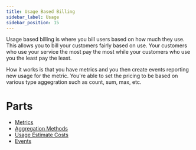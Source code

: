 ```yaml
---
title: Usage Based Billing
sidebar_label: Usage
sidebar_position: 15
---
```

Usage based billing is where you bill users based on how much they use. This allows you to bill your customers fairly based on use. Your customers who use your service the most pay the most while your customers who use you the least pay the least.

How it works is that you have metrics and you then create events reporting new usage for the metric. You're able to set the pricing to be based on various type aggegration such as count, sum, max, etc.

# Parts

* [Metrics](./metrics)
* [Aggregation Methods](./aggregation_methods)
* [Usage Estimate Costs](./usage_estimate_costs)
* [Events](./events)

